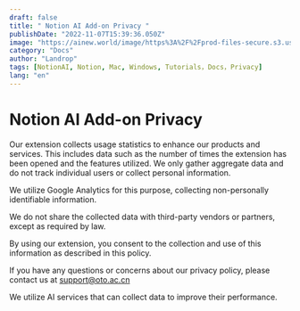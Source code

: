 ```yaml
---
draft: false
title: " Notion AI Add-on Privacy "
publishDate: "2022-11-07T15:39:36.050Z"
image: "https://ainew.world/image/https%3A%2F%2Fprod-files-secure.s3.us-west-2.amazonaws.com%2F1739f6b6-5b86-4c9a-93b1-11e9049c7339%2Fb808cd23-444b-4ff8-8969-d2835cc3e012%2F900.506__2023-07-1322_57_49.jpeg?table=block&id=df2b92bf-2396-4482-831f-b4f274e5e90a&spaceId=1739f6b6-5b86-4c9a-93b1-11e9049c7339&width=1800&userId=&cache=v2"
category: "Docs"
author: "Landrop"
tags: [NotionAI, Notion, Mac, Windows, Tutorials，Docs，Privacy]
lang: "en"
---
```


# Notion AI Add-on Privacy

Our extension collects usage statistics to enhance our products and services. This includes data such as the number of times the extension has been opened and the features utilized. We only gather aggregate data and do not track individual users or collect personal information.

We utilize Google Analytics for this purpose, collecting non-personally identifiable information.

We do not share the collected data with third-party vendors or partners, except as required by law.

By using our extension, you consent to the collection and use of this information as described in this policy.

If you have any questions or concerns about our privacy policy, please contact us at [support@oto.ac.cn](mailto:support@oto.ac.cn)

We utilize AI services that can collect data to improve their performance.
